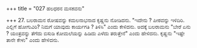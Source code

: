 +++
title = "027 ಹಲಧರನ ಮಸಕವನು"

+++
27. ಬಲರಾಮನ ರೋಷವನ್ನು ಕಮಲನಾಭನಾದ ಕೃಷ್ಣನು ನೋಡಿದನು. "ಇದೇನು ? ಪೀಠವನ್ನು ಇಳಿದಿರಿ. ಎಲ್ಲಿಗೆ ಹೋಗುವಿರಿ? ನಿಮಗೆ ಯಾವುದು ಕಾರ್ಯಗತಿ ? ತಿಳಿಸಿ" ಎಂದು ಕೇಳಿದನು. ಅದಕ್ಕೆ ಬಲರಾಮನು "ಬೇರೆ ಏನು ? ಯಂತ್ರವನ್ನು ತೆಗೆದು ಬಿಸುಡಿ ಕೋಮಲೆಯನ್ನು ಹಿಡಿದು ಎಳೆದು ತರುತ್ತೇನೆ" ಎಂದು ಹೇಳಿದನು. ಕೃಷ್ಣನು "ಇಷ್ಟೇ ತಾನೇ ಕೇಳು" ಎಂದು ಹೇಳಿದನು.